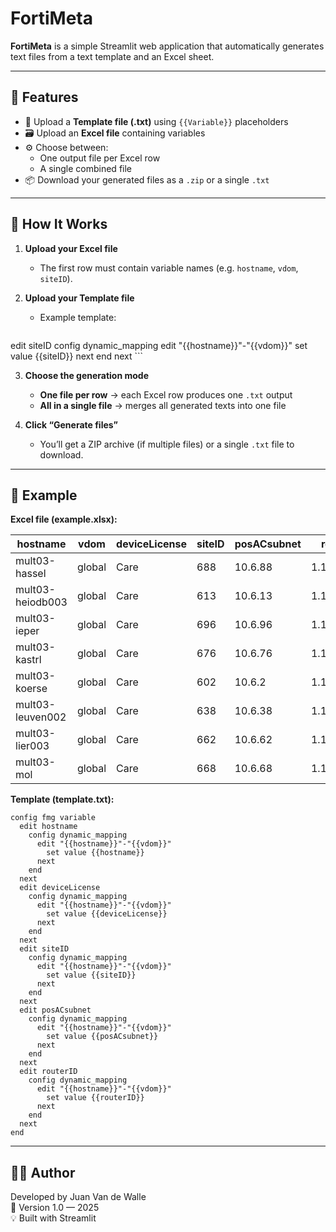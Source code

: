 # FortiMeta

**FortiMeta** is a simple Streamlit web application that automatically generates text files from a text template and an Excel sheet.

---

## 🚀 Features

- 📄 Upload a **Template file (.txt)** using `{{Variable}}` placeholders
- 🗃️ Upload an **Excel file** containing variables  
- ⚙️ Choose between:
  - One output file per Excel row
  - A single combined file
- 📦 Download your generated files as a `.zip` or a single `.txt`

---

## 🧠 How It Works

1. **Upload your Excel file**  
   - The first row must contain variable names (e.g. `hostname`, `vdom`, `siteID`).

2. **Upload your Template file**  
   - Example template:
     ```
edit siteID
  config dynamic_mapping
    edit "{{hostname}}"-"{{vdom}}"
      set value {{siteID}}
    next
  end
next
     ```

3. **Choose the generation mode**
   - **One file per row** → each Excel row produces one `.txt` output  
   - **All in a single file** → merges all generated texts into one file  

4. **Click “Generate files”**  
   - You’ll get a ZIP archive (if multiple files) or a single `.txt` file to download.

---

## 🧩 Example

**Excel file (example.xlsx):**

| hostname           | vdom   | deviceLicense| siteID | posACsubnet | routerID      |
|--------------------|--------|--------------|--------|-------------|---------------|
| mult03-hassel      | global | Care         | 688    | 10.6.88     | 1.10.97.116   |
| mult03-heiodb003   | global | Care         | 613    | 10.6.13     | 1.10.97.114   |
| mult03-ieper       | global | Care         | 696    | 10.6.96     | 1.10.97.118   |
| mult03-kastrl      | global | Care         | 676    | 10.6.76     | 1.10.97.115   |
| mult03-koerse      | global | Care         | 602    | 10.6.2      | 1.10.97.111   |
| mult03-leuven002   | global | Care         | 638    | 10.6.38     | 1.10.97.108   |
| mult03-lier003     | global | Care         | 662    | 10.6.62     | 1.10.97.105   |
| mult03-mol         | global | Care         | 668    | 10.6.68     | 1.10.97.107   |

**Template (template.txt):**
```text
config fmg variable
  edit hostname
    config dynamic_mapping
      edit "{{hostname}}"-"{{vdom}}"
        set value {{hostname}}
      next
    end
  next
  edit deviceLicense
    config dynamic_mapping
      edit "{{hostname}}"-"{{vdom}}"
        set value {{deviceLicense}}
      next
    end
  next
  edit siteID
    config dynamic_mapping
      edit "{{hostname}}"-"{{vdom}}"
        set value {{siteID}}
      next
    end
  next
  edit posACsubnet
    config dynamic_mapping
      edit "{{hostname}}"-"{{vdom}}"
        set value {{posACsubnet}}
      next
    end
  next
  edit routerID
    config dynamic_mapping
      edit "{{hostname}}"-"{{vdom}}"
        set value {{routerID}}
      next
    end
  next
end
```
---

## 🧑‍💻 Author

Developed by Juan Van de Walle  
📅 Version 1.0 — 2025  
💡 Built with Streamlit

